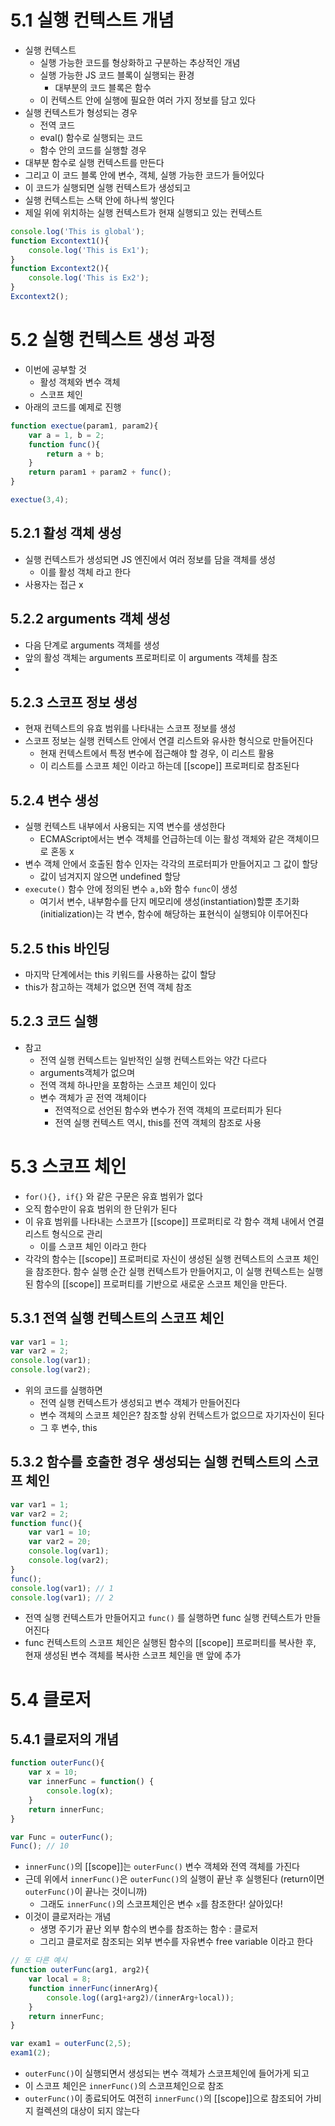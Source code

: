 # 5.1 실행 컨텍스트 개념
- 실행 컨텍스트
  - 실행 가능한 코드를 형상화하고 구분하는 추상적인 개념
  - 실행 가능한 JS 코드 블록이 실행되는 환경
    - 대부분의 코드 블록은 함수
  - 이 컨텍스트 안에 실행에 필요한 여러 가지 정보를 담고 있다
- 실행 컨텍스트가 형성되는 경우
  - 전역 코드
  - eval() 함수로 실행되는 코드
  - 함수 안의 코드를 실행할 경우
- 대부분 함수로 실행 컨텍스트를 만든다
- 그리고 이 코드 블록 안에 변수, 객체, 실행 가능한 코드가 들어있다
- 이 코드가 실행되면 실행 컨텍스트가 생성되고
- 실행 컨텍스트는 스택 안에 하나씩 쌓인다 
- 제일 위에 위치하는 실행 컨텍스트가 현재 실행되고 있는 컨텍스트

```javascript
console.log('This is global');
function Excontext1(){
    console.log('This is Ex1');
}
function Excontext2(){
    console.log('This is Ex2');
}
Excontext2();
```

# 5.2 실행 컨텍스트 생성 과정
- 이번에 공부할 것
  - 활성 객체와 변수 객체
  - 스코프 체인
- 아래의 코드를 예제로 진행

```javascript
function exectue(param1, param2){
    var a = 1, b = 2;
    function func(){
        return a + b;
    }
    return param1 + param2 + func();
}

exectue(3,4);
```
## 5.2.1 활성 객체 생성
- 실행 컨텍스트가 생성되면 JS 엔진에서 여러 정보를 담을 객체를 생성
  - 이를 활성 객체 라고 한다
- 사용자는 접근 x

## 5.2.2 arguments 객체 생성
- 다음 단계로 arguments 객체를 생성
- 앞의 활성 객체는 arguments 프로퍼티로 이 arguments 객체를 참조
- 
## 5.2.3 스코프 정보 생성
- 현재 컨텍스트의 유효 범위를 나타내는 스코프 정보를 생성
- 스코프 정보는 실행 컨텍스트 안에서 연결 리스트와 유사한 형식으로 만들어진다
  - 현재 컨텍스트에서 특정 변수에 접근해야 할 경우, 이 리스트 활용
  - 이 리스트를 스코프 체인 이라고 하는데 [[scope]] 프로퍼티로 참조된다

## 5.2.4 변수 생성
- 실행 컨텍스트 내부에서 사용되는 지역 변수를 생성한다
  - ECMAScript에서는 변수 객체를 언급하는데 이는 활성 객체와 같은 객체이므로 혼동 x
- 변수 객체 안에서 호출된 함수 인자는 각각의 프로터피가 만들어지고 그 값이 할당
  - 값이 넘겨지지 않으면 undefined 할당
- `execute()` 함수 안에 정의된 변수 `a,b`와 함수 `func`이 생성
  - 여기서 변수, 내부함수를 단지 메모리에 생성(instantiation)할뿐 초기화(initialization)는 각 변수, 함수에 해당하는 표현식이 실행되야 이루어진다

## 5.2.5 this 바인딩
- 마지막 단계에서는 this 키워드를 사용하는 값이 할당
- this가 참고하는 객체가 없으면 전역 객체 참조
  
## 5.2.3 코드 실행
- 참고
  - 전역 실행 컨텍스트는 일반적인 실행 컨텍스트와는 약간 다르다
  - arguments객체가 없으며
  - 전역 객체 하나만을 포함하는 스코프 체인이 있다
  - 변수 객체가 곧 전역 객체이다
    - 전역적으로 선언된 함수와 변수가 전역 객체의 프로터피가 된다
    - 전역 실행 컨텍스트 역시, this를 전역 객체의 참조로 사용

# 5.3 스코프 체인
- `for(){}, if{}` 와 같은 구문은 유효 범위가 없다
- 오직 함수만이 유효 범위의 한 단위가 된다
- 이 유효 범위를 나타내는 스코프가 [[scope]] 프로퍼티로 각 함수 객체 내에서 연결 리스트 형식으로 관리
  - 이를 스코프 체인 이라고 한다
- 각각의 함수는 [[scope]] 프로퍼티로 자신이 생성된 실행 컨텍스트의 스코프 체인을 참조한다. 함수 실행 순간 실행 컨텍스트가 만들어지고, 이 실행 컨텍스트는 실행된 함수의 [[scope]] 프로퍼티를 기반으로 새로운 스코프 체인을 만든다.

## 5.3.1 전역 실행 컨텍스트의 스코프 체인
```javascript
var var1 = 1;
var var2 = 2;
console.log(var1);
console.log(var2);
```
- 위의 코드를 실행하면
  - 전역 실행 컨텍스트가 생성되고 변수 객체가 만들어진다
  - 변수 객체의 스코프 체인은? 참조할 상위 컨텍스트가 없으므로 자기자신이 된다
  - 그 후 변수, this

## 5.3.2 함수를 호출한 경우 생성되는 실행 컨텍스트의 스코프 체인
```javascript
var var1 = 1;
var var2 = 2;
function func(){
    var var1 = 10;
    var var2 = 20;
    console.log(var1);
    console.log(var2);
}
func();
console.log(var1); // 1
console.log(var1); // 2
```
- 전역 실행 컨텍스트가 만들어지고 `func()` 를 실행하면 func 실행 컨텍스트가 만들어진다
- func 컨텍스트의 스코프 체인은 실행된 함수의 [[scope]] 프로퍼티를 복사한 후, 현재 생성된 변수 객체를 복사한 스코프 체인을 맨 앞에 추가

# 5.4 클로저
## 5.4.1 클로저의 개념
```javascript
function outerFunc(){
    var x = 10;
    var innerFunc = function() {
        console.log(x);
    }
    return innerFunc;
}

var Func = outerFunc();
Func(); // 10
```
- `innerFunc()`의 [[scope]]는 `outerFunc()` 변수 객체와 전역 객체를 가진다
- 근데 위에서 `innerFunc()`은 `outerFunc()`의 실행이 끝난 후 실행된다 (return이면 `outerFunc()`이 끝나는 것이니까)
  - 그래도 `innerFunc()`의 스코프체인은 변수 `x`를 참조한다! 살아있다!
- 이것이 클로저라는 개념
  - 생명 주기가 끝난 외부 함수의 변수를 참조하는 함수 : 클로저
  - 그리고 클로저로 참조되는 외부 변수를 자유변수 free variable 이라고 한다

```javascript
// 또 다른 예시
function outerFunc(arg1, arg2){
    var local = 8;
    function innerFunc(innerArg){
        console.log((arg1+arg2)/(innerArg+local));
    }
    return innerFunc;
}

var exam1 = outerFunc(2,5);
exam1(2);
```
- `outerFunc()`이 실행되면서 생성되는 변수 객체가 스코프체인에 들어가게 되고
- 이 스코프 체인은 `innerFunc()`의 스코프체인으로 참조
- `outerFunc()`이 종료되어도 여전히 `innerFunc()`의 [[scope]]으로 참조되어 가비지 컬렉션의 대상이 되지 않는다